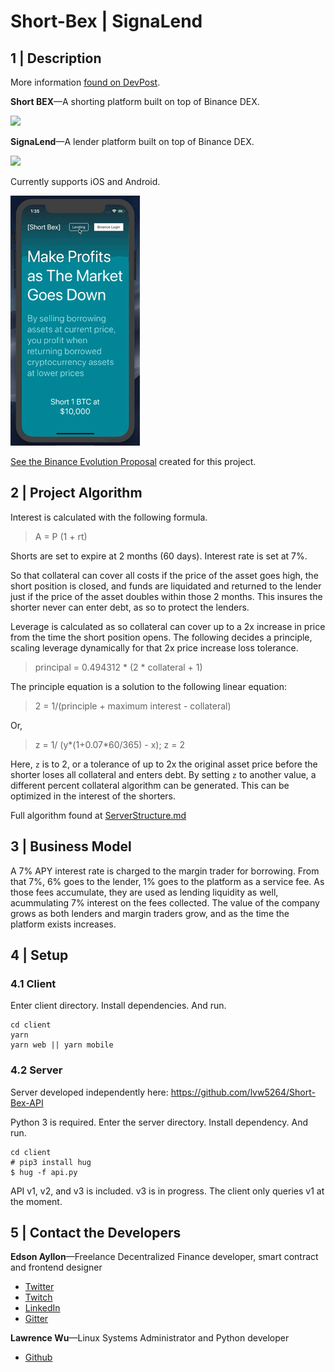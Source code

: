 # Short-Bex | SignaLend

## 1 | Description

More information [found on DevPost](https://devpost.com/software/signalend-and-short-bex-2-products-making-one-platform).

**Short BEX**&mdash;A shorting platform built on top of Binance DEX.

![](./shortbex.gif)

**SignaLend**&mdash;A lender platform built on top of Binance DEX.

![](./signalend.gif)

Currently supports iOS and Android.

![](./mobile.gif)

[See the Binance Evolution Proposal](BEPSmartAccounts.md) created for this project.


## 2 | Project Algorithm

Interest is calculated with the following formula.

> A = P (1 + rt)

Shorts are set to expire at 2 months (60 days). Interest rate is set at 7%.

So that collateral can cover all costs if the price of the asset goes high, the short position is closed, and funds are liquidated and returned to the lender just if the price of the asset doubles within those 2 months. This insures the shorter never can enter debt, as so to protect the lenders.

Leverage is calculated as so collateral can cover up to a 2x increase in price from the time the short position opens. The following decides a principle, scaling leverage dynamically for that 2x price increase loss tolerance.

> principal = 0.494312 * (2 * collateral + 1)

The principle equation is a solution to the following linear equation:

> 2 = 1/(principle + maximum interest - collateral)

Or,

> z = 1/ (y*(1+0.07*60/365) - x); z = 2

Here, `z` is to 2, or a tolerance of up to 2x the original asset price before the shorter loses all collateral and enters debt. By setting `z` to another value, a different percent collateral algorithm can be generated. This can be optimized in the interest of the shorters. 

Full algorithm found at [ServerStructure.md](./ServerStructure.md)

## 3 | Business Model

A 7% APY interest rate is charged to the margin trader for borrowing. From that 7%, 6% goes to the lender, 1% goes to the platform as a service fee. As those fees accumulate, they are used as lending liquidity as well, acummulating 7% interest on the fees collected. The value of the company grows as both lenders and margin traders grow, and as the time the platform exists increases.

## 4 | Setup

### 4.1 Client

Enter client directory. Install dependencies. And run.

```
cd client
yarn
yarn web || yarn mobile
```

### 4.2 Server

Server developed independently here: https://github.com/lvw5264/Short-Bex-API

Python 3 is required. Enter the server directory. Install dependency. And run.

```
cd client
# pip3 install hug
$ hug -f api.py
```

API v1, v2, and v3 is included. v3 is in progress. The client only queries v1 at the moment.

## 5 | Contact the Developers

**Edson Ayllon**&mdash;Freelance Decentralized Finance developer, smart contract and frontend designer
- [Twitter](https://twitter.com/relativeread)
- [Twitch](https://www.twitch.tv/edson6)
- [LinkedIn](https://www.linkedin.com/in/edson-ayllon/)
- [Gitter](https://gitter.im/edsonayllon)

**Lawrence Wu**&mdash;Linux Systems Administrator and Python developer
- [Github](https://github.com/lvw5264)
